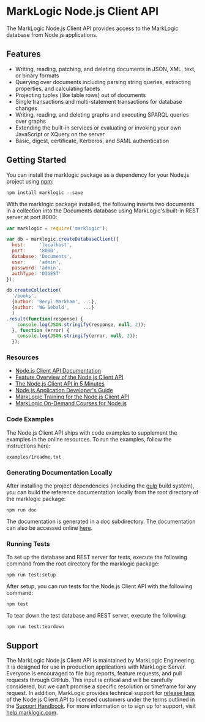 # MarkLogic Node.js Client API

The MarkLogic Node.js Client API provides access to the MarkLogic database
from Node.js applications.

## Features

*  Writing, reading, patching, and deleting documents in JSON, XML, text, or binary formats
*  Querying over documents including parsing string queries, extracting properties, and calculating facets
*  Projecting tuples (like table rows) out of documents
*  Single transactions and multi-statement transactions for database changes
*  Writing, reading, and deleting graphs and executing SPARQL queries over graphs
*  Extending the built-in services or evaluating or invoking your own JavaScript or XQuery on the server
*  Basic, digest, certificate, Kerberos, and SAML authentication

## Getting Started

You can install the marklogic package as a dependency for your Node.js project
using [npm](https://www.npmjs.com/package/marklogic):

```
npm install marklogic --save
```

With the marklogic package installed, the following inserts two documents in a
collection into the Documents database using MarkLogic's built-in REST server
at port 8000:

```javascript
var marklogic = require('marklogic');

var db = marklogic.createDatabaseClient({
  host:     'localhost',
  port:     '8000',
  database: 'Documents',
  user:     'admin',
  password: 'admin',
  authType: 'DIGEST'
});

db.createCollection(
  '/books',
  {author: 'Beryl Markham', ...},
  {author: 'WG Sebald',     ...}
  )
.result(function(response) {
    console.log(JSON.stringify(response, null, 2));
  }, function (error) {
    console.log(JSON.stringify(error, null, 2));
  });
```

### Resources

* [Node.js Client API Documentation](https://docs.marklogic.com/jsdoc/index.html)
* [Feature Overview of the Node.js Client API](http://developer.marklogic.com/features/node-client-api)
* [The Node.js Client API in 5 Minutes](https://developer.marklogic.com/learn/node-in-5-minutes)
* [Node.js Application Developer's Guide](http://docs.marklogic.com/guide/node-dev)
* [MarkLogic Training for the Node.js Client API](http://www.marklogic.com/training-courses/developing-marklogic-applications-i-node-js/)
* [MarkLogic On-Demand Courses for Node.js](https://mlu.marklogic.com/ondemand/index.xqy?q=Series%3A%22Node.js%22)

### Code Examples

The Node.js Client API ships with code examples to supplement the examples
in the online resources. To run the examples, follow the instructions here:

    examples/1readme.txt

### Generating Documentation Locally

After installing the project dependencies (including the [gulp](http://gulpjs.com/)
build system), you can build the reference documentation locally from the root
directory of the marklogic package:

    npm run doc

The documentation is generated in a doc subdirectory. The documentation can also be
accessed online [here](https://docs.marklogic.com/jsdoc/index.html).

### Running Tests

To set up the database and REST server for tests, execute the following
command from the root directory for the marklogic package:

    npm run test:setup

After setup, you can run tests for the Node.js Client API with the following
command:

    npm test

To tear down the test database and REST server, execute the following:

    npm run test:teardown

## Support

The MarkLogic Node.js Client API is maintained by MarkLogic Engineering.
It is designed for use in production applications with MarkLogic Server.
Everyone is encouraged to file bug reports, feature requests, and pull
requests through GitHub. This input is critical and will be carefully
considered, but we can’t promise a specific resolution or timeframe for
any request. In addition, MarkLogic provides technical support
for [release tags](https://github.com/marklogic/node-client-api/releases)
of the Node.js Client API to licensed customers under the terms outlined
in the [Support Handbook](http://www.marklogic.com/files/Mark_Logic_Support_Handbook.pdf).
For more information or to sign up for support,
visit [help.marklogic.com](http://help.marklogic.com).
